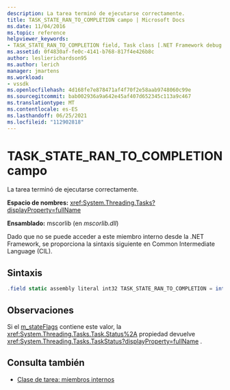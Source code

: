 ```yaml
---
description: La tarea terminó de ejecutarse correctamente.
title: TASK_STATE_RAN_TO_COMPLETION campo | Microsoft Docs
ms.date: 11/04/2016
ms.topic: reference
helpviewer_keywords:
- TASK_STATE_RAN_TO_COMPLETION field, Task class [.NET Framework debug engines]
ms.assetid: 0f4830af-fe0c-4141-b768-817f4e426b8c
author: leslierichardson95
ms.author: lerich
manager: jmartens
ms.workload:
- vssdk
ms.openlocfilehash: 4d168fe7e878471af4f70f2e58aab9748060c99e
ms.sourcegitcommit: bab002936a9a642e45af407d652345c113a9c467
ms.translationtype: MT
ms.contentlocale: es-ES
ms.lasthandoff: 06/25/2021
ms.locfileid: "112902818"
---
```

# <a name="task_state_ran_to_completion-field"></a>TASK_STATE_RAN_TO_COMPLETION campo
La tarea terminó de ejecutarse correctamente.

 **Espacio de nombres:** <xref:System.Threading.Tasks?displayProperty=fullName>

 **Ensamblado:** mscorlib (en *mscorlib.dll*)

 Dado que no se puede acceder a este miembro interno desde la .NET Framework, se proporciona la sintaxis siguiente en Common Intermediate Language (CIL).

## <a name="syntax"></a>Sintaxis

```csharp
.field static assembly literal int32 TASK_STATE_RAN_TO_COMPLETION = int32(0x02000000)
```

## <a name="remarks"></a>Observaciones
 Si el [m_stateFlags](../../extensibility/debugger/m-stateflags-field.md) contiene este valor, la <xref:System.Threading.Tasks.Task.Status%2A> propiedad devuelve <xref:System.Threading.Tasks.TaskStatus?displayProperty=fullName> .

## <a name="see-also"></a>Consulta también
- [Clase de tarea: miembros internos](../../extensibility/debugger/task-class-internal-members.md)
